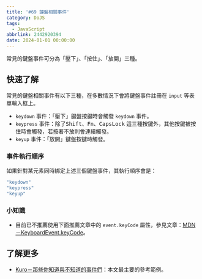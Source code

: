 ```yaml
---
title: '#69 鍵盤相關事件'
category: DoJS
tags:
  - JavaScript
abbrlink: 2442920394
date: 2024-01-01 00:00:00
---
```

常見的鍵盤事件可分為「壓下」、「按住」、「放開」三種。
<!--more-->
## 快速了解
常見的鍵盤相關事件有以下三種，在多數情況下會將鍵盤事件註冊在 `input` 等表單輸入框上。
- `keydown` 事件：「壓下」鍵盤按鍵時會觸發 `keydown` 事件。
- `keypress` 事件：除了<kbd>Shift</kbd>、<kbd>Fn</kbd>、<kbd>CapsLock</kbd> 這三種按鍵外，其他按鍵被按住時會觸發，若按著不放則會連續觸發。
- `keyup` 事件：「放開」鍵盤按鍵時觸發。
### 事件執行順序
如果針對某元素同時綁定上述三個鍵盤事件，其執行順序會是：
```jsx
"keydown"
"keypress"
"keyup"
```
### 小知識
- 目前已不推薦使用下面推薦文章中的 `event.keyCode` 屬性，參見文章：[MDN－KeyboardEvent.keyCode](https://developer.mozilla.org/zh-CN/docs/Web/API/KeyboardEvent/keyCode#%E6%B5%8F%E8%A7%88%E5%99%A8%E5%85%BC%E5%AE%B9%E6%80%A7)。
## 了解更多
- [Kuro－那些你知道與不知道的事件們](https://ithelp.ithome.com.tw/articles/10192175)：本文最主要的參考範例。